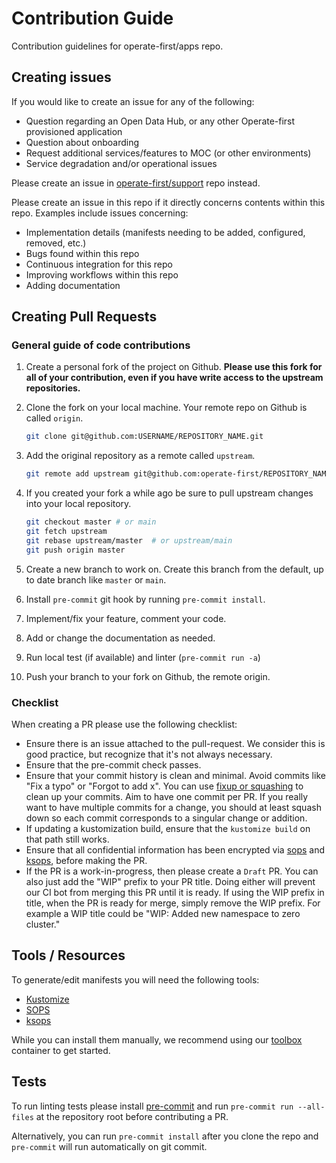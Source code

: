 # Contribution Guide

Contribution guidelines for operate-first/apps repo.

## Creating issues

If you would like to create an issue for any of the following:

- Question regarding an Open Data Hub, or any other Operate-first provisioned application
- Question about onboarding
- Request additional services/features to MOC (or other environments)
- Service degradation and/or operational issues

Please create an issue in [operate-first/support](https://github.com/operate-first/support) repo instead.

Please create an issue in this repo if it directly concerns contents within this repo. Examples include issues concerning:

- Implementation details (manifests needing to be added, configured, removed, etc.)
- Bugs found within this repo
- Continuous integration for this repo
- Improving workflows within this repo
- Adding documentation

## Creating Pull Requests

### General guide of code contributions

1. Create a personal fork of the project on Github. **Please use this fork for all of your contribution, even if you have write access to the upstream repositories.**
2. Clone the fork on your local machine. Your remote repo on Github is called `origin`.

   ```sh
   git clone git@github.com:USERNAME/REPOSITORY_NAME.git
   ```

3. Add the original repository as a remote called `upstream`.

   ```sh
   git remote add upstream git@github.com:operate-first/REPOSITORY_NAME.git
   ```

4. If you created your fork a while ago be sure to pull upstream changes into your local repository.

   ```sh
   git checkout master # or main
   git fetch upstream
   git rebase upstream/master  # or upstream/main
   git push origin master
   ```

5. Create a new branch to work on. Create this branch from the default, up to date branch like `master` or `main`.
6. Install `pre-commit` git hook by running `pre-commit install`.
7. Implement/fix your feature, comment your code.
8. Add or change the documentation as needed.
9. Run local test (if available) and linter (`pre-commit run -a`)
10. Push your branch to your fork on Github, the remote origin.

### Checklist

When creating a PR please use the following checklist:

- Ensure there is an issue attached to the pull-request. We consider this is good practice, but recognize that it's not always necessary.
- Ensure that the pre-commit check passes.
- Ensure that your commit history is clean and minimal. Avoid commits like "Fix a typo" or "Forgot to add x". You can use [fixup or squashing](https://fle.github.io/git-tip-keep-your-branch-clean-with-fixup-and-autosquash.html) to clean up your commits. Aim to have one commit per PR. If you really want to have multiple commits for a change, you should at least squash down so each commit corresponds to a singular change or addition.
- If updating a kustomization build, ensure that the `kustomize build` on that path still works.
- Ensure that all confidential information has been encrypted via [sops](https://github.com/mozilla/sops) and [ksops](https://github.com/viaduct-ai/kustomize-sops), before making the PR.
- If the PR is a work-in-progress, then please create a `Draft` PR. You can also just add the "WIP" prefix to your PR title. Doing either will prevent our CI bot from merging this PR until it is ready. If using the WIP prefix in title, when the PR is ready for merge, simply remove the WIP prefix. For example a WIP title could be "WIP: Added new namespace to zero cluster."

## Tools / Resources

To generate/edit manifests you will need the following tools:

- [Kustomize](https://kustomize.io/)
- [SOPS](https://github.com/mozilla/sops)
- [ksops](https://github.com/viaduct-ai/kustomize-sops)

While you can install them manually, we recommend using our [toolbox](https://github.com/operate-first/toolbox) container to get started.

## Tests

To run linting tests please install [pre-commit](https://pre-commit.com/) and run `pre-commit run --all-files` at the repository root before contributing a PR.

Alternatively, you can run `pre-commit install` after you clone the repo and `pre-commit` will run automatically on git commit.
